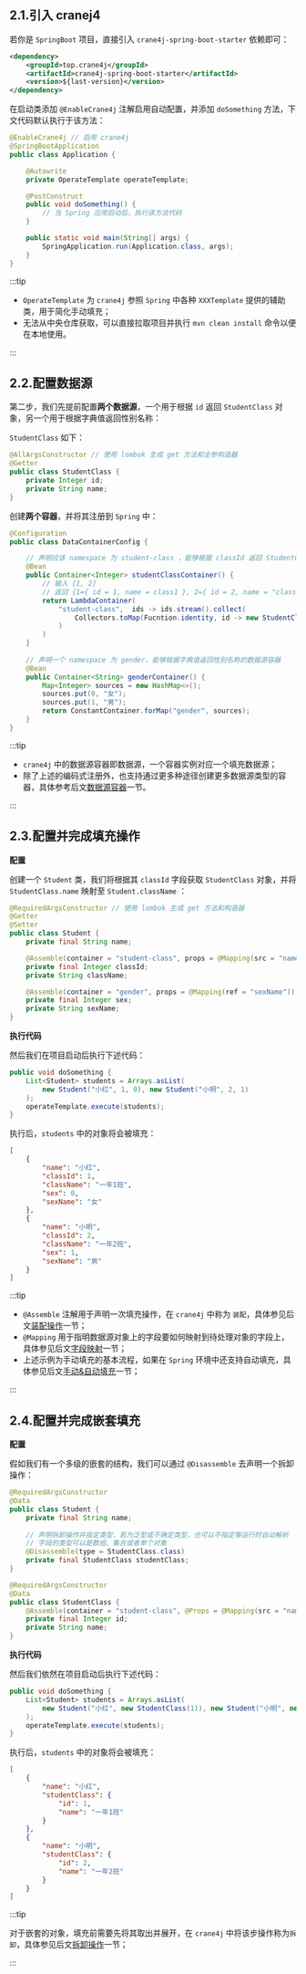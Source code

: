 ## 2.1.引入 cranej4

若你是 `SpringBoot` 项目，直接引入 `crane4j-spring-boot-starter` 依赖即可：

~~~xml
<dependency>
    <groupId>top.crane4j</groupId>
    <artifactId>crane4j-spring-boot-starter</artifactId>
    <version>${last-version}</version>
</dependency>
~~~

在启动类添加 `@EnableCrane4j` 注解启用自动配置，并添加 `doSomething` 方法，下文代码默认执行于该方法：

~~~java
@EnableCrane4j // 启用 crane4j
@SpringBootApplication
public class Application {

    @Autowrite
    private OperateTemplate operateTemplate;

    @PostConstruct
    public void doSomething() {
        // 当 Spring 应用启动后，执行该方法代码
    }

    public static void main(String[] args) {
        SpringApplication.run(Application.class, args);
    }
}
~~~

:::tip

- `OperateTemplate` 为 `crane4j` 参照 `Spring` 中各种 `XXXTemplate` 提供的辅助类，用于简化手动填充；
- 无法从中央仓库获取，可以直接拉取项目并执行 `mvn clean install` 命令以便在本地使用。

:::

## 2.2.配置数据源

第二步，我们先提前配置**两个数据源**，一个用于根据 `id` 返回 `StudentClass` 对象，另一个用于根据字典值返回性别名称：

`StudentClass` 如下：

~~~java
@AllArgsConstructor // 使用 lombok 生成 get 方法和全参构造器
@Getter
public class StudentClass {
    private Integer id;
    private String name;
}
~~~

创建**两个容器**，并将其注册到 `Spring` 中：

~~~java
@Configuration
public class DataContainerConfig {

    // 声明应该 namespace 为 student-class ，能够根据 classId 返回 StudentClass 的数据源容器
    @Bean
    public Container<Integer> studentClassContainer() {
        // 输入 [1, 2]
        // 返回 {1={ id = 1, name = class1 }, 2={ id = 2, name = "class2"}
        return LambdaContainer(
            "student-class",  ids -> ids.stream().collect(
                Collectors.toMap(Fucntion.identity, id -> new StudentClass(id, "一年" + id + "班")
            )
        )
    }
    
    // 声明一个 namespace 为 gender，能够根据字典值返回性别名称的数据源容器
    @Bean
    public Container<String> genderContainer() {
        Map<Integer> sources = new HashMap<>();
        sources.put(0, "女");
        sources.put(1, "男");
        return ConstantContainer.forMap("gender", sources);
    }
}
~~~

:::tip

- `crane4j` 中的数据源容器即数据源，一个容器实例对应一个填充数据源；
- 除了上述的编码式注册外，也支持通过更多种途径创建更多数据源类型的容器，具体参考后文[数据源容器](./../advance/1.数据源容器.md)一节。

:::

## 2.3.配置并完成填充操作

**配置**

创建一个 `Student` 类，我们将根据其 `classId` 字段获取 `StudentClass` 对象，并将 `StudentClass.name` 映射至 `Student.className` ：

~~~java
@RequiredArgsConstructor // 使用 lombok 生成 get 方法和构造器
@Getter
@Setter
public class Student {
    private final String name;

    @Assemble(container = "student-class", props = @Mapping(src = "name", ref = "className"))
    private final Integer classId;
    private String className;

    @Assemble(container = "gender", props = @Mapping(ref = "sexName"))
    private final Integer sex;
    private String sexName;
}
~~~

**执行代码**

然后我们在项目启动后执行下述代码：

~~~java
public void doSomething {
    List<Student> students = Arrays.asList(
        new Student("小红", 1, 0), new Student("小明", 2, 1)
    );
    operateTemplate.execute(students);
}
~~~

执行后，`students` 中的对象将会被填充：

~~~json
[
    {
        "name": "小红",
        "classId": 1,
        "className": "一年1班",
        "sex": 0,
        "sexName": "女"
    },
    {
        "name": "小明",
        "classId": 2,
        "className": "一年2班",
        "sex": 1,
        "sexName": "男"
    }
]
~~~

:::tip

- `@Assemble` 注解用于声明一次填充操作，在 `crane4j` 中称为 `装配`，具体参见后文[装配操作](./../advance/2.装配操作.md)一节；
- `@Mapping` 用于指明数据源对象上的字段要如何映射到待处理对象的字段上，具体参见后文[字段映射](./../advance/3.字段映射.md)一节；
- 上述示例为手动填充的基本流程，如果在 `Spring` 环境中还支持自动填充，具体参见后文[手动&自动填充](./../advance/5.手动&自动填充.md)一节；

:::

## 2.4.配置并完成嵌套填充

**配置**

假如我们有一个多级的嵌套的结构，我们可以通过 `@Disassemble` 去声明一个拆卸操作：

~~~java
@RequiredArgsConstructor
@Data
public class Student {
    private final String name;
    
    // 声明拆卸操作并指定类型，若为泛型或不确定类型，也可以不指定等运行时自动解析
    // 字段的类型可以是数组、集合或者单个对象
    @Disassemble(type = StudentClass.class)
    private final StudentClass studentClass; 
}

@RequiredArgsConstructor
@Data
public class StudentClass {
    @Assemble(container = "student-class", @Props = @Mapping(src = "name", ref = "name"))
    private final Integer id;
    private String name;
}
~~~

**执行代码**

然后我们依然在项目启动后执行下述代码：

~~~java
public void doSomething {
    List<Student> students = Arrays.asList(
        new Student("小红", new StudentClass(1)), new Student("小明", new StudentClass(2))
    );
    operateTemplate.execute(students);
}
~~~

执行后，`students` 中的对象将会被填充：

~~~json
[
    {
        "name": "小红",
        "studentClass": {
            "id": 1,
            "name": "一年1班"
        }
    },
    {
        "name": "小明",
        "studentClass": {
            "id": 2,
            "name": "一年2班"
        }
    }
]
~~~

:::tip

对于嵌套的对象，填充前需要先将其取出并展开，在 `crane4j` 中将该步操作称为`拆卸`，具体参见后文[拆卸操作](./../advance/4.拆卸操作.md)一节；

:::
